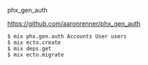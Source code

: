 phx_gen_auth

https://github.com/aaronrenner/phx_gen_auth

```
$ mix phx.gen.auth Accounts User users
$ mix ecto.create
$ mix deps.get
$ mix ecto.migrate
```


